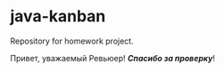 # java-kanban
Repository for homework project.

Привет, уважаемый Ревьюер!  **_Спасибо за проверку_**!
